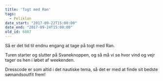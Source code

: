 ```yaml
---
title: 'Togt med Ran'
tags:
  - Peliklan
date_start: "2017-09-22T15:00:00"
date_end: "2017-09-24T15:00:00"
old_id: 6887
---
```

Så er det tid til endnu engang at tage på togt med Ran.

Turen starter og slutter på Svaneknoppen, og så må vi se hvor vind og vejr tager os hen i løbet af weekenden.

Dresscode er som altid i det nautiske tema, så det er med at finde sit bedste sømandsoutfit frem!